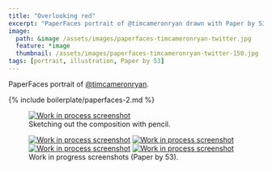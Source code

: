 ```yaml
---
title: "Overlooking red"
excerpt: "PaperFaces portrait of @timcameronryan drawn with Paper by 53 on an iPad."
image: 
  path: &image /assets/images/paperfaces-timcameronryan-twitter.jpg 
  feature: *image
  thumbnail: /assets/images/paperfaces-timcameronryan-twitter-150.jpg
tags: [portrait, illustration, Paper by 53]
---
```


PaperFaces portrait of <a href="https://twitter.com/timcameronryan">@timcameronryan</a>.

{% include boilerplate/paperfaces-2.md %}

<figure>
	<a href="/assets/images/paperfaces-timcameronryan-process-1-lg.jpg"><img src="/assets/images/paperfaces-timcameronryan-process-1-750.jpg" alt="Work in process screenshot"></a>
	<figcaption>Sketching out the composition with pencil.</figcaption>
</figure>

<figure class="half">
	<a href="/assets/images/paperfaces-timcameronryan-process-2-lg.jpg"><img src="/assets/images/paperfaces-timcameronryan-process-2-600.jpg" alt="Work in process screenshot"></a>
	<a href="/assets/images/paperfaces-timcameronryan-process-3-lg.jpg"><img src="/assets/images/paperfaces-timcameronryan-process-3-600.jpg" alt="Work in process screenshot"></a>
	<a href="/assets/images/paperfaces-timcameronryan-process-4-lg.jpg"><img src="/assets/images/paperfaces-timcameronryan-process-4-600.jpg" alt="Work in process screenshot"></a>
	<a href="/assets/images/paperfaces-timcameronryan-process-5-lg.jpg"><img src="/assets/images/paperfaces-timcameronryan-process-5-600.jpg" alt="Work in process screenshot"></a>
	<figcaption>Work in progress screenshots (Paper by 53).</figcaption>
</figure>
